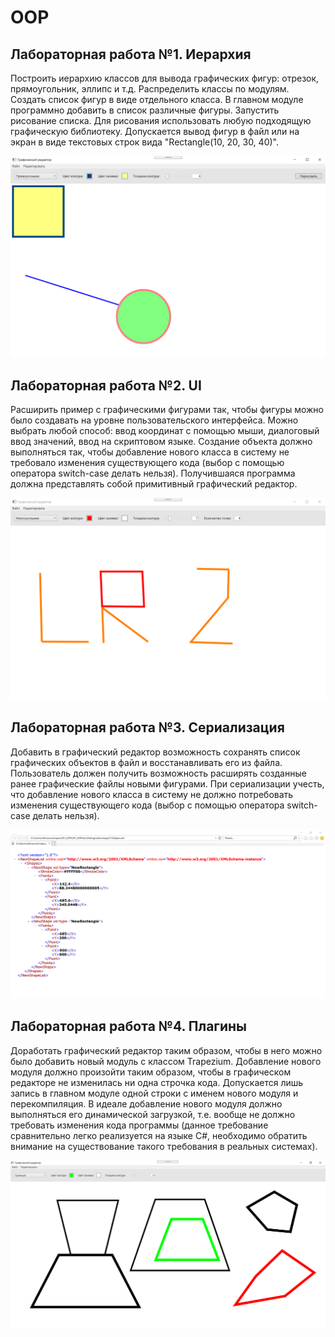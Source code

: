 # OOP
## Лабораторная работа №1. Иерархия
Построить иерархию классов для вывода графических фигур: отрезок, прямоугольник, эллипс и т.д. Распределить классы по модулям. Создать список фигур в виде отдельного класса. В главном модуле программно добавить в список различные фигуры. Запустить рисование списка. Для рисования использовать любую подходящую графическую библиотеку. Допускается вывод фигур в файл или на экран в виде текстовых строк вида "Rectangle(10, 20, 30, 40)".

![Image alt](https://github.com/chiki-takipavel/LR1_OOP/raw/master/Интерфейс%20приложения.png)

## Лабораторная работа №2. UI
Расширить пример с графическими фигурами так, чтобы фигуры можно было создавать на уровне пользовательского интерфейса. Можно выбрать любой способ: ввод координат с помощью мыши, диалоговый ввод значений, ввод на скриптовом языке. Создание объекта должно выполняться так, чтобы добавление нового класса в систему не требовало изменения существующего кода (выбор с помощью оператора switch-case делать нельзя). Получившаяся программа должна представлять собой примитивный графический редактор.

![Image alt](https://github.com/chiki-takipavel/LR1_OOP/raw/LR2/Интерфейс%20приложения%202.png)

## Лабораторная работа №3. Сериализация
Добавить в графический редактор возможность сохранять список графических объектов в файл и восстанавливать его из файла. Пользователь должен получить возможность расширять созданные ранее графические файлы новыми фигурами. При сериализации учесть, что добавление нового класса в систему не должно потребовать изменения существующего кода  (выбор с помощью оператора switch-case делать нельзя).

![Image alt](https://github.com/chiki-takipavel/LR1_OOP/raw/LR3/Интерфейс%20приложения%203.png)

## Лабораторная работа №4. Плагины
Доработать графический редактор таким образом, чтобы в него можно было добавить новый модуль с классом Trapezium. Добавление нового модуля должно произойти таким образом, чтобы в графическом редакторе не изменилась ни одна строчка кода. Допускается лишь запись в главном модуле одной строки с именем нового модуля и перекомпиляция. В идеале добавление нового модуля должно выполняться его динамической загрузкой, т.е. вообще не должно требовать изменения кода программы (данное требование сравнительно легко реализуется на языке C#, необходимо обратить внимание на существование такого требования в реальных системах).

![Image alt](https://github.com/chiki-takipavel/LR1_OOP/raw/LR4/Интерфейс%20приложения%204.png)
